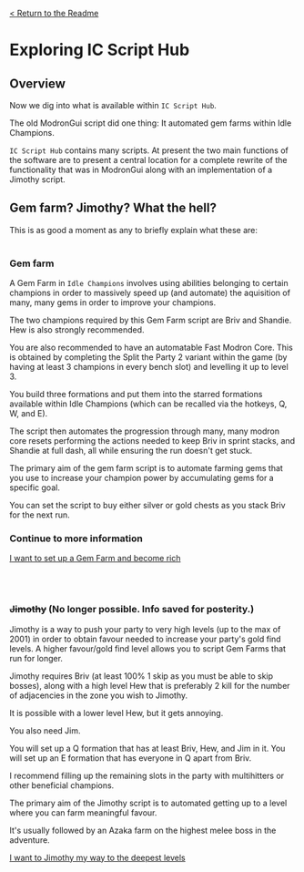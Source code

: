 [< Return to the Readme](../Readme.md)

# Exploring IC Script Hub
## Overview

Now we dig into what is available within `IC Script Hub`. 

The old ModronGui script did one thing: It automated gem farms within Idle Champions.

`IC Script Hub` contains many scripts. At present the two main functions of the software are to present a central location for a complete rewrite of the functionality that was in ModronGui along with an implementation of a Jimothy script.

## Gem farm? Jimothy? What the hell?

This is as good a moment as any to briefly explain what these are:
&nbsp;  
&nbsp;  
### Gem farm

A Gem Farm in `Idle Champions` involves using abilities belonging to certain champions in order to massively speed up (and automate) the aquisition of many, many gems in order to improve your champions. 

The two champions required by this Gem Farm script are Briv and Shandie. Hew is also strongly recommended. 

You are also recommended to have an automatable Fast Modron Core. This is obtained by completing the Split the Party 2 variant within the game (by having at least 3 champions in every bench slot) and levelling it up to level 3.

You build three formations and put them into the starred formations available within Idle Champions (which can be recalled via the hotkeys, Q, W, and E). 

The script then automates the progression through many, many modron core resets performing the actions needed to keep Briv in sprint stacks, and Shandie at full dash, all while ensuring the run doesn't get stuck.

The primary aim of the gem farm script is to automate farming gems that you use to increase your champion power by accumulating gems for a specific goal. 

You can set the script to buy either silver or gold chests as you stack Briv for the next run.

### Continue to more information

[I want to set up a Gem Farm and become rich](setting-up-a-gem-farm.md)

&nbsp;  
&nbsp;    
### ~~Jimothy~~ (No longer possible. Info saved for posterity.)

Jimothy is a way to push your party to very high levels (up to the max of 2001) in order to obtain favour needed to increase your party's gold find levels. A higher favour/gold find level allows you to script Gem Farms that run for longer.

Jimothy requires Briv (at least 100% 1 skip as you must be able to skip bosses), along with a high level Hew that is preferably 2 kill for the number of adjacencies in the zone you wish to Jimothy. 

It is possible with a lower level Hew, but it gets annoying.

You also need Jim. 

You will set up a Q formation that has at least Briv, Hew, and Jim in it. You will set up an E formation that has everyone in Q apart from Briv. 

I recommend filling up the remaining slots in the party with multihitters or other beneficial champions.

The primary aim of the Jimothy script is to automated getting up to a level where you can farm meaningful favour.

It's usually followed by an Azaka farm on the highest melee boss in the adventure.

[I want to Jimothy my way to the deepest levels](setting-up-jimothy.md)